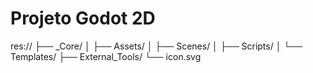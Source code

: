 # Projeto Godot 2D

res://
├── _Core/
│   ├── Assets/
│   ├── Scenes/
│   ├── Scripts/
│   └── Templates/
├── External_Tools/
└── icon.svg
